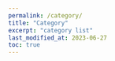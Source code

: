 ```yaml
---
permalink: /category/
title: "Category"
excerpt: "category list"
last_modified_at: 2023-06-27
toc: true
---
```

